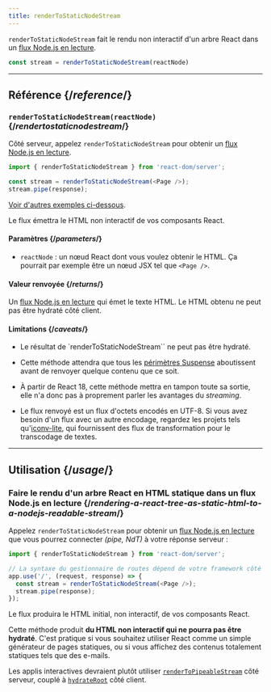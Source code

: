 ```yaml
---
title: renderToStaticNodeStream
---
```


<Intro>

`renderToStaticNodeStream` fait le rendu non interactif d'un arbre React dans un [flux Node.js en lecture](https://nodejs.org/api/stream.html#readable-streams).

```js
const stream = renderToStaticNodeStream(reactNode)
```

</Intro>

<InlineToc />

---

## Référence {/*reference*/}

### `renderToStaticNodeStream(reactNode)` {/*rendertostaticnodestream*/}

Côté serveur, appelez `renderToStaticNodeStream` pour obtenir un [flux Node.js en lecture](https://nodejs.org/api/stream.html#readable-streams).

```js
import { renderToStaticNodeStream } from 'react-dom/server';

const stream = renderToStaticNodeStream(<Page />);
stream.pipe(response);
```

[Voir d'autres exemples ci-dessous](#usage).

Le flux émettra le HTML non interactif de vos composants React.

#### Paramètres {/*parameters*/}

* `reactNode` : un nœud React dont vous voulez obtenir le HTML. Ça pourrait par exemple être un nœud JSX tel que `<Page />`.

#### Valeur renvoyée {/*returns*/}

Un [flux Node.js en lecture](https://nodejs.org/api/stream.html#readable-streams) qui émet le texte HTML.  Le HTML obtenu ne peut pas être hydraté côté client.

#### Limitations {/*caveats*/}

* Le résultat de `renderToStaticNodeStream`` ne peut pas être hydraté.

* Cette méthode attendra que tous les [périmètres Suspense](/reference/react/Suspense) aboutissent avant de renvoyer quelque contenu que ce soit.

* À partir de React 18, cette méthode mettra en tampon toute sa sortie, elle n'a donc pas à proprement parler les avantages du *streaming*.

* Le flux renvoyé est un flux d'octets encodés en UTF-8. Si vous avez besoin d'un flux avec un autre encodage, regardez les projets tels qu'[iconv-lite](https://www.npmjs.com/package/iconv-lite), qui fournissent des flux de transformation pour le transcodage de textes.

---

## Utilisation {/*usage*/}

### Faire le rendu d'un arbre React en HTML statique dans un flux Node.js en lecture {/*rendering-a-react-tree-as-static-html-to-a-nodejs-readable-stream*/}

Appelez `renderToStaticNodeStream` pour obtenir un [flux Node.js en lecture](https://nodejs.org/api/stream.html#readable-streams) que vous pourrez connecter *(pipe, NdT)* à votre réponse serveur :

```js {5-6}
import { renderToStaticNodeStream } from 'react-dom/server';

// La syntaxe du gestionnaire de routes dépend de votre framework côté serveur
app.use('/', (request, response) => {
  const stream = renderToStaticNodeStream(<Page />);
  stream.pipe(response);
});
```

Le flux produira le HTML initial, non interactif, de vos composants React.

<Pitfall>

Cette méthode produit **du HTML non interactif qui ne pourra pas être hydraté**.  C'est pratique si vous souhaitez utiliser React comme un simple générateur de pages statiques, ou si vous affichez des contenus totalement statiques tels que des e-mails.

Les applis interactives devraient plutôt utiliser [`renderToPipeableStream`](/reference/react-dom/server/renderToPipeableStream) côté serveur, couplé à [`hydrateRoot`](/reference/react-dom/client/hydrateRoot) côté client.

</Pitfall>
